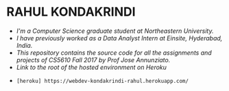 # RAHUL KONDAKRINDI

* *I'm a Computer Science graduate student at Northeastern University.* 
* *I have previously worked as a Data Analyst Intern at Einsite, Hyderabad, India.*
* *This repository contains the source code for all the assignments and projects of CS5610 Fall 2017 by Prof Jose Annunziato.*
* *Link to the root of the hosted environment on Heroku* 
*     [heroku] https://webdev-kondakrindi-rahul.herokuapp.com/

